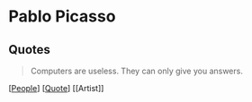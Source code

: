 # Pablo Picasso

## Quotes

> Computers are useless. They can only give you answers.

[[People]] [[Quote]] [[Artist]]

[//begin]: # "Autogenerated link references for markdown compatibility"
[People]: people "People"
[Quote]: quote "Quote"
[//end]: # "Autogenerated link references"
